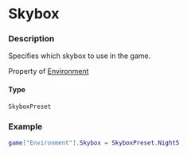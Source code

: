 # Skybox
### Description
Specifies which skybox to use in the game.

Property of [Environment](/classes/Environment/)

#### Type
```SkyboxPreset```

### Example
```lua
game["Environment"].Skybox = SkyboxPreset.Night5
```

